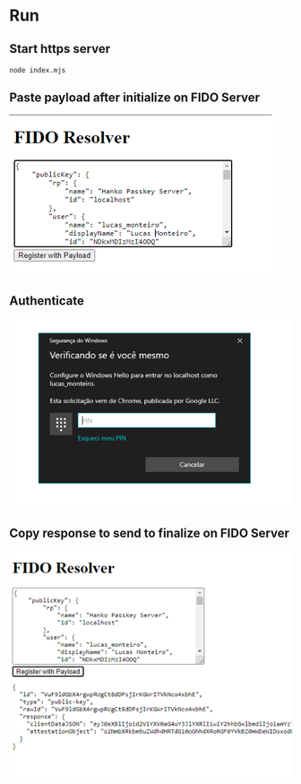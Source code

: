 # Run

## Start https server
```
node index.mjs
```

## Paste payload after initialize on FIDO Server
![Init payload](image.png)

## Authenticate
![Authenticate](image-1.png)

## Copy response to send to finalize on FIDO Server
![Finalize payload](image-2.png)